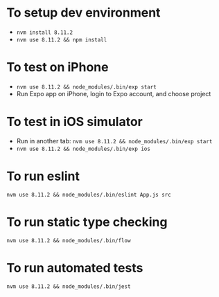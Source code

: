 # To setup dev environment
* `nvm install 8.11.2`
* `nvm use 8.11.2 && npm install`

# To test on iPhone
* `nvm use 8.11.2 && node_modules/.bin/exp start`
* Run Expo app on iPhone, login to Expo account, and choose project

# To test in iOS simulator
- Run in another tab: `nvm use 8.11.2 && node_modules/.bin/exp start`
- `nvm use 8.11.2 && node_modules/.bin/exp ios`

# To run eslint
`nvm use 8.11.2 && node_modules/.bin/eslint App.js src`

# To run static type checking
`nvm use 8.11.2 && node_modules/.bin/flow`

# To run automated tests
`nvm use 8.11.2 && node_modules/.bin/jest`
